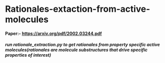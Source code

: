 # Rationales-extaction-from-active-molecules
#### Paper:- https://arxiv.org/pdf/2002.03244.pdf
##### run rationale_extraction.py to get rationales from property specific active molecules(rationales are molecule substructures that drive specific properties of interest)
